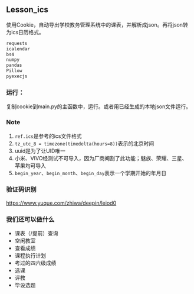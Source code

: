 ## Lesson_ics

使用Cookie，自动导出学校教务管理系统中的课表，并解析成json。再将json转为ics日历格式。

```bash
requests
icalendar
bs4
numpy
pandas
Pillow
pyexecjs

```

### 运行：

复制cookie到main.py的主函数中，运行。或者用已经生成的本地json文件运行。



### Note

1. `ref.ics`是参考的ics文件格式
2. `tz_utc_8 = timezone(timedelta(hours=8))`表示的北京时间
3. uuid是为了让UID唯一
4. 小米、VIVO经测试不可导入，因为厂商阉割了此功能；魅族、荣耀、三星、苹果均可导入
5. `begin_year`、`begin_month`、`begin_day`表示一个学期开始的年月日

### 验证码识别

https://www.yuque.com/zhiwa/deepin/leiod0

### 我们还可以做什么

* 课表（/提前）查询
* 空闲教室
* 查看成绩
* 课程执行计划
* 考过的四六级成绩
* 选课
* 评教
* 毕设选题

